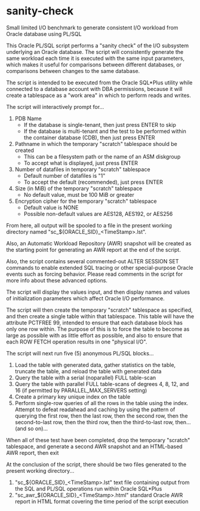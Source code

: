 # sanity-check
Small limited I/O benchmark to generate consistent I/O workload from Oracle database using PL/SQL

This Oracle PL/SQL script performs a "sanity check" of the I/O subsystem underlying an Oracle database.  The script will consistently generate the same workload each time it is executed with the same input parameters, which makes it useful for comparisons between different databases, or comparisons between changes to the same database.

The script is intended to be executed from the Oracle SQL\*Plus utility while connected to a database account with DBA permissions, because it will create a tablespace as a "work area" in which to perform reads and writes.

The script will interactively prompt for...

  1. PDB Name
       - If the database is single-tenant, then just press ENTER to skip
       - If the database is multi-tenant and the test to be performed within the container database (CDB), then just press ENTER
  2. Pathname in which the temporary "scratch" tablespace should be created
       - This can be a filesystem path or the name of an ASM diskgroup
       - To accept what is displayed, just press ENTER
  3. Number of datafiles in temporary "scratch" tablespace
       - Default number of datafiles is "1"
       - To accept the default (recommended), just press ENTER
  4. Size (in MiB) of the temporary "scratch" tablespace
       - No default value, must be 100 MiB or greater
  5. Encryption cipher for the temporary "scratch" tablespace
       - Default value is NONE
       - Possible non-default values are AES128, AES192, or AES256

From here, all output will be spooled to a file in the present working directory named "sc_${ORACLE_SID}_\<TimeStamp\>.lst".

Also, an Automatic Workload Repository (AWR) snapshot will be created as the starting point for generating an AWR report at the end of the script.

Also, the script contains several commented-out ALTER SESSION SET commands to enable extended SQL tracing or other special-purpose Oracle events such as forcing behavior.  Please read comments in the script for more info about these advanced options.

The script will display the values input, and then display names and values of initialization parameters which affect Oracle I/O performance.

The script will then create the temporary "scratch" tablespace as specified, and then create a single table within that tablespace.  This table will have the attribute PCTFREE 99, intended to ensure that each database block has only one row within.  The purpose of this is to force the table to become as large as possible with as little effort as possible, and also to ensure that each ROW FETCH operation results in one "physical I/O".

The script will next run five (5) anonymous PL/SQL blocks...
  1. Load the table with generated data, gather statistics on the table, truncate the table, and reload the table with generated data
  2. Query the table with a serial (noparallel) FULL table-scan
  3. Query the table with parallel FULL table-scans of degrees 4, 8, 12, and 16 (if permitted by PARALLEL_MAX_SERVERS setting)
  4. Create a primary key unique index on the table
  5. Perform single-row queries of all the rows in the table using the index.  Attempt to defeat readahead and caching by using the pattern of querying the first row, then the last row, then the second row, then the second-to-last row, then the third row, then the third-to-last row, then... (and so on)...

When all of these test have been completed, drop the temporary "scratch" tablespace, and generate a second AWR snapshot and an HTML-based AWR report, then exit

At the conclusion of the script, there should be two files generated to the present working directory...
  1. "sc_${ORACLE_SID}_\<TimeStamp\>.lst"
      text file containing output from the SQL and PL/SQL operations run within Oracle SQL\*Plus
  2. "sc_awr_${ORACLE_SID}_\<TimeStamp\>.html"
      standard Oracle AWR report in HTML format covering the time period of the script execution
